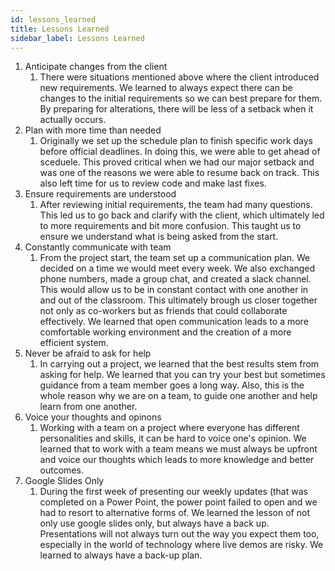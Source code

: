 ```yaml
---
id: lessons_learned
title: Lessons Learned 
sidebar_label: Lessons Learned 
---
```


1. Anticipate changes from the client
   1. There were situations mentioned above where the client introduced new requirements. We learned to always expect there can be changes to the initial requirements so we can best prepare for them. By preparing for alterations, there will be less of a setback when it actually occurs. 
2. Plan with more time than needed 
   1. Originally we set up the schedule plan to finish specific work days before official deadlines. In doing this, we were able to get ahead of sceduele. This proved critical when we had our major setback and was one of the reasons we were able to resume back on track. This also left time for us to review code and make last fixes. 
3. Ensure requirements are understood 
   1. After reviewing initial requirements, the team had many questions. This led us to go back and clarify with the client, which ultimately led to more requirements and bit more confusion. This taught us to ensure we understand what is being asked from the start. 
4. Constantly communicate with team
   1. From the project start, the team set up a communication plan. We decided on a time we would meet every week. We also exchanged phone numbers, made a group chat, and created a slack channel. This would allow us to be in constant contact with one another in and out of the classroom. This ultimately brough us closer together not only as co-workers but as friends that could collaborate effectively. We learned that open communication leads to a more comfortable working environment and the creation of a more efficient system. 
5. Never be afraid to ask for help
   1. In carrying out a project, we learned that the best results stem from asking for help. We learned that you can try your best but sometimes guidance from a team member goes a long way. Also, this is the whole reason why we are on a team, to guide one another and help learn from one another. 
6. Voice your thoughts and opinons
   1. Working with a team on a project where everyone has different personalities and skills, it can be hard to voice one's opinion. We learned that to work with a team means we must always be upfront and voice our thoughts which leads to more knowledge and better outcomes.  
7. Google Slides Only
   1. During the first week of presenting our weekly updates (that was completed on a Power Point, the power point failed to open and we had to resort to alternative forms of. We learned the lesson of not only use google slides only, but always have a back up. Presentations will not always turn out the way you expect them too, especially in the world of technology where live demos are risky. We learned to always have a back-up plan. 
